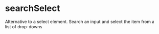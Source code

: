 # searchSelect
Alternative to a select element. Search an input and select the item from a list of drop-downs
